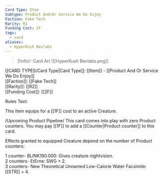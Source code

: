 ```yaml
---
Card Type: Item
Subtype: Product And/Or Service We Do Enjoy
Faction: Fake Tech
Rarity: R2
Funding Cost: 2F
tags:
  - card
aliases:
  - HyperKush Bevlabs
---
```

> [!info]- Card Art
> ![[HyperKush Bevlabs.png]]

[[CARD TYPES/Card Type|Card Type]]: [[Item]] - [[Product And Or Service We Do Enjoy]]  
[[Faction]]: [[Fake Tech]]  
[[Rarity]]: [[R2]]  
[[Funding Cost]]: [[2F]]  

Rules Text:  

This Item equips for a [[1F]] cost to an active Creature.  

/Upcoming Product Pipeline/ This card comes into play with zero Product counters. You may pay [[1F]] to add a [[Counter|Product counter]] to this card.  

Effects granted to equipped Creature depend on the number of Product counters:  

1 counter- BLINK190.000: Gives creature nightvision.  
2 counters- EtErne: SWG + 2.  
3 counters- New Theoretical Unnamed Low-Calorie Water Facsimile: [[STR]] + 4.  